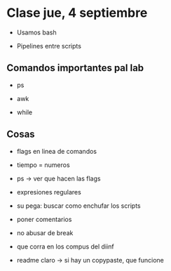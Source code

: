 # Clase jue, 4 septiembre 

- Usamos bash

- Pipelines entre scripts

## Comandos importantes pal lab

- ps

- awk

- while

## Cosas 

- flags en linea de comandos

- tiempo = numeros

- ps -> ver que hacen las flags

- expresiones regulares	

- su pega: buscar como enchufar los scripts

- poner comentarios

- no abusar de break

- que corra en los compus del diinf

- readme claro -> si hay un copypaste, que funcione

